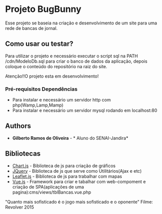 # Projeto BugBunny

Esse projeto se baseia na criação e desenvolvimento de um site para uma rede de bancas de jornal. 

## Como usar ou testar?

Para utilizar o projeto e necessário executar o script sql na PATH /cdn/ModeloDb.sql 
para criar o banco de dados da aplicação, depois coloque o conteúdo do repositório na raiz do site.

Atenção!!O projeto esta em desenvolvimento!

### Pré-requisitos Dependências

* Para instalar e necessário um servidor http com php(Wamp,Lamp,Mamp)
* Para instalar e necessário um servidor mysql rodando em localhost:80

## Authors

* **Gilberto Ramos de Oliveira** - * Aluno do SENAI-Jandira*

## Bibliotecas

* [Chart.js](https://www.chartjs.org/) - Biblioteca de js para criação de gráficos 
* [JQuery](https://jquery.com/) - Biblioteca de js que serve como Utilitários(Ajax e etc) 
* [Leaflet.js](https://leafletjs.com/) - Biblioteca de js para trabalhar com mapas
* [Vue.js](https://vuejs.org/) - Framework para criar e tabalhar com web-compoment e criação de SPA(aplicações de uma pagina):cms/views/tblBancas.vue.php

"Quanto mais sofisticado é o jogo mais sofisticado e o oponente"
Filme: Revolver 2015
